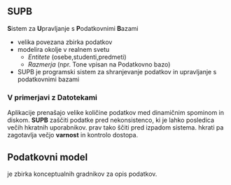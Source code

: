 ## SUPB
**S**istem za **U**pravljanje s **P**odatkovnimi **B**azami
- velika povezana zbirka podatkov
- modelira okolje v realnem svetu
	- *Entitete* (osebe,studenti,predmeti)
	- *Razmerja* (npr. Tone vpisan na Podatkovno bazo)
- SUPB je programski sistem za shranjevanje podatkov in upravljanje s podatkovnimi bazami
### V primerjavi z Datotekami
Aplikacije prenašajo velike količine podatkov  med dinamičnim spominom in diskom.
**SUPB** zaščiti podatke pred nekonsistenco, ki je lahko posledica večih hkratnih uporabnikov. prav tako ščiti pred izpadom sistema. hkrati pa zagotavlja večjo **varnost** in kontrolo dostopa.
## Podatkovni model
je zbirka konceptualnih gradnikov za opis podatkov.